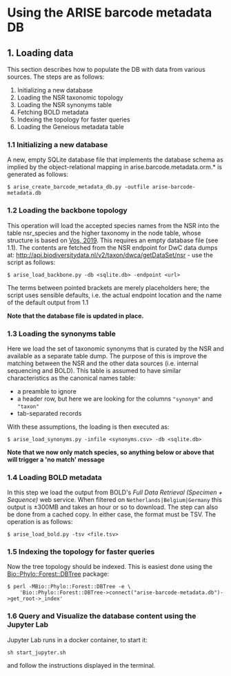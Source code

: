 # Using the ARISE barcode metadata DB

## 1. Loading data 

This section describes how to populate the DB with data from various sources. The steps are as follows:

1. Initializing a new database
2. Loading the NSR taxonomic topology 
3. Loading the NSR synonyms table
4. Fetching BOLD metadata 
5. Indexing the topology for faster queries
6. Loading the Geneious metadata table

### 1.1 Initializing a new database

A new, empty SQLite database file that implements the database schema as implied by the object-relational mapping
in arise.barcode.metadata.orm.* is generated as follows:

    $ arise_create_barcode_metadata_db.py -outfile arise-barcode-metadata.db

### 1.2 Loading the backbone topology

This operation will load the accepted species names from the NSR into the table nsr_species and the higher taxonomy
in the node table, whose structure is based on [Vos, 2019](https://doi.org/10.1111/2041-210X.13337). This requires an 
empty database file (see 1.1). The contents are fetched from the NSR endpoint for DwC data dumps at: 
http://api.biodiversitydata.nl/v2/taxon/dwca/getDataSet/nsr - use the script as follows:

    $ arise_load_backbone.py -db <sqlite.db> -endpoint <url>

The terms between pointed brackets are merely placeholders here; the script uses sensible defaults, i.e. the actual
endpoint location and the name of the default output from 1.1

**Note that the database file is updated in place.**

### 1.3 Loading the synonyms table

Here we load the set of taxonomic synonyms that is curated by the NSR and available as a separate table dump. The 
purpose of this is improve the matching between the NSR and the other data sources (i.e. internal sequencing and BOLD). 
This table is assumed to have similar characteristics as the canonical names table:

- a preamble to ignore
- a header row, but here we are looking for the columns `"synonym"` and `"taxon"`
- tab-separated records

With these assumptions, the loading is then executed as:

    $ arise_load_synonyms.py -infile <synonyms.csv> -db <sqlite.db>

**Note that we now only match species, so anything below or above that will trigger a 'no match' message**

### 1.4 Loading BOLD metadata

In this step we load the output from BOLD's _Full Data Retrieval (Specimen + Sequence)_ web service. When filtered on
`Netherlands|Belgium|Germany` this output is ±300MB and takes an hour or so to download. The step can also be done
from a cached copy. In either case, the format must be TSV. The operation is as follows:

    $ arise_load_bold.py -tsv <file.tsv>

### 1.5 Indexing the topology for faster queries

Now the tree topology should be indexed. This is easiest done using the
[Bio::Phylo::Forest::DBTree](https://metacpan.org/pod/Bio::Phylo::Forest::DBTree) package:

```
$ perl -MBio::Phylo::Forest::DBTree -e \
    'Bio::Phylo::Forest::DBTree->connect("arise-barcode-metadata.db")->get_root->_index'
```
### 1.6 Query and Visualize the database content using the Jupyter Lab

Jupyter Lab runs in a docker container, to start it:

```
sh start_jupyter.sh
```

and follow the instructions displayed in the terminal.
